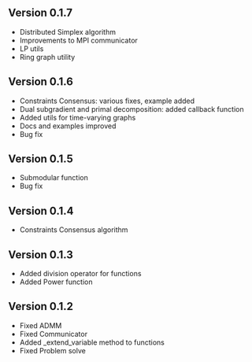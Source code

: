 Version 0.1.7
--------------
* Distributed Simplex algorithm
* Improvements to MPI communicator
* LP utils
* Ring graph utility

Version 0.1.6
--------------
* Constraints Consensus: various fixes, example added
* Dual subgradient and primal decomposition: added callback function
* Added utils for time-varying graphs
* Docs and examples improved
* Bug fix

Version 0.1.5
--------------
* Submodular function
* Bug fix

Version 0.1.4
--------------
* Constraints Consensus algorithm

Version 0.1.3
--------------
* Added division operator for functions
* Added Power function 

Version 0.1.2
--------------
* Fixed ADMM
* Fixed Communicator
* Added _extend_variable method to functions
* Fixed Problem solve